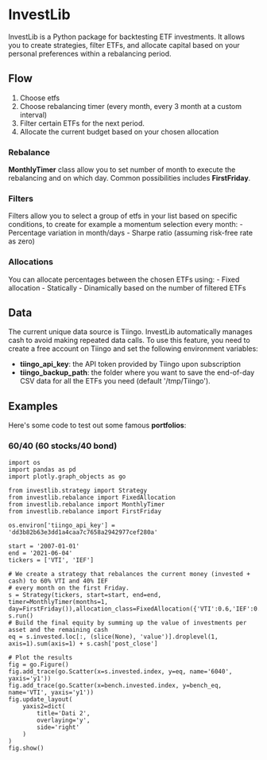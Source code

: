 # InvestLib

InvestLib is a Python package for backtesting ETF investments. It allows you to create strategies, filter ETFs, and allocate capital based on your personal preferences within a rebalancing period.

## Flow
 1. Choose etfs
 2. Choose rebalancing timer (every month, every 3 month at a custom interval)
 3. Filter certain ETFs for the next period.
 4. Allocate the current budget based on your chosen allocation

### Rebalance
**MonthlyTimer** class allow you to set number of month to execute the rebalancing and on which day. Common possibilities includes **FirstFriday**. 
### Filters
Filters allow you to select a group of etfs in your list based on specific conditions, to create for example a momentum selection every month:
    - Percentage variation in month/days
    - Sharpe ratio (assuming risk-free rate as zero)
### Allocations
You can allocate percentages between the chosen ETFs using:
	- Fixed allocation
		- Statically
		- Dinamically based on the number of filtered ETFs

## Data
The current unique data source is Tiingo. InvestLib automatically manages cash to avoid making repeated data calls. To use this feature, you need to create a free account on Tiingo and set the following environment variables:

- **tiingo_api_key**: the API token provided by Tiingo upon subscription
- **tiingo_backup_path**: the folder where you want to save the end-of-day CSV data for all the ETFs you need (default '/tmp/Tiingo'). 

## Examples

Here's some code to test out some famous **portfolios**:

### 60/40 (60 stocks/40 bond)

    import os
    import pandas as pd
    import plotly.graph_objects as go
    
    from investlib.strategy import Strategy
    from investlib.rebalance import FixedAllocation
    from investlib.rebalance import MonthlyTimer
    from investlib.rebalance import FirstFriday
    
    os.environ['tiingo_api_key'] = 'dd3b82b63e3dd1a4caa7c7658a2942977cef280a'
    
    start = '2007-01-01'
    end = '2021-06-04'
    tickers = ['VTI', 'IEF']
    
    # We create a strategy that rebalances the current money (invested + cash) to 60% VTI and 40% IEF
    # every month on the first Friday.
    s = Strategy(tickers, start=start, end=end, timer=MonthlyTimer(months=1, day=FirstFriday()),allocation_class=FixedAllocation({'VTI':0.6,'IEF':0.4}))
    s.run()
    # Build the final equity by summing up the value of investments per asset and the remaining cash
    eq = s.invested.loc[:, (slice(None), 'value')].droplevel(1, axis=1).sum(axis=1) + s.cash['post_close']
    
    # Plot the results
    fig = go.Figure()
    fig.add_trace(go.Scatter(x=s.invested.index, y=eq, name='6040', yaxis='y1'))
    fig.add_trace(go.Scatter(x=bench.invested.index, y=bench_eq, name='VTI', yaxis='y1'))
    fig.update_layout(
        yaxis2=dict(
            title='Dati 2',
            overlaying='y',
            side='right'
        )
    )
    fig.show()

    
